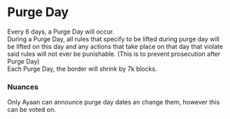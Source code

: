 # Purge Day
Every 6 days, a Purge Day will occur.\
During a Purge Day, all rules that specify to be lifted during purge day will be lifted on this day and any actions that take place on that day that violate said rules will not ever be punishable. (This is to prevent prosecution after Purge Day)\
Each Purge Day, the border will shrink by 7k blocks.

### Nuances
Only Ayaan can announce purge day dates an change them, however this can be voted on.
